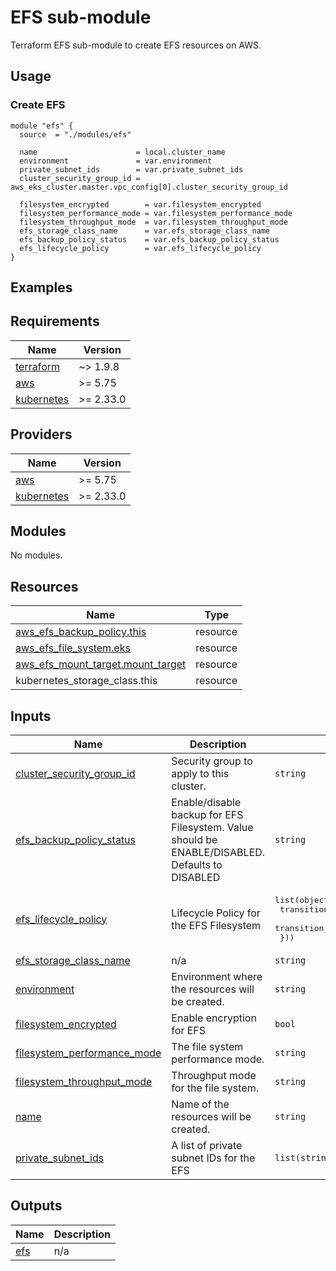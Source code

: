 # EFS sub-module
Terraform EFS sub-module to create EFS resources on AWS.

## Usage
### Create EFS
```hcl
module "efs" {
  source  = "./modules/efs"

  name                      = local.cluster_name
  environment               = var.environment
  private_subnet_ids        = var.private_subnet_ids
  cluster_security_group_id = aws_eks_cluster.master.vpc_config[0].cluster_security_group_id

  filesystem_encrypted        = var.filesystem_encrypted
  filesystem_performance_mode = var.filesystem_performance_mode
  filesystem_throughput_mode  = var.filesystem_throughput_mode
  efs_storage_class_name      = var.efs_storage_class_name
  efs_backup_policy_status    = var.efs_backup_policy_status
  efs_lifecycle_policy        = var.efs_lifecycle_policy
}
```

## Examples

<!-- BEGIN_TF_DOCS -->
## Requirements

| Name | Version    |
|------|------------|
| <a name="requirement_terraform"></a> [terraform](#requirement\_terraform) | ~> 1.9.8   |
| <a name="requirement_aws"></a> [aws](#requirement\_aws) | \>= 5.75   |
| <a name="requirement_kubernetes"></a> [kubernetes](#requirement\_kubernetes) | \>= 2.33.0 |

## Providers

| Name | Version    |
|------|------------|
| <a name="provider_aws"></a> [aws](#provider\_aws) | \>= 5.75   |
| <a name="provider_kubernetes"></a> [kubernetes](#provider\_kubernetes) | \>= 2.33.0 |

## Modules

No modules.

## Resources

| Name | Type |
|------|------|
| [aws_efs_backup_policy.this](https://registry.terraform.io/providers/hashicorp/aws/latest/docs/resources/efs_backup_policy) | resource |
| [aws_efs_file_system.eks](https://registry.terraform.io/providers/hashicorp/aws/latest/docs/resources/efs_file_system) | resource |
| [aws_efs_mount_target.mount_target](https://registry.terraform.io/providers/hashicorp/aws/latest/docs/resources/efs_mount_target) | resource |
| kubernetes_storage_class.this | resource |

## Inputs

| Name | Description | Type | Default | Required |
|------|-------------|------|---------|:--------:|
| <a name="input_cluster_security_group_id"></a> [cluster\_security\_group\_id](#input\_cluster\_security\_group\_id) | Security group to apply to this cluster. | `string` | n/a | yes |
| <a name="input_efs_backup_policy_status"></a> [efs\_backup\_policy\_status](#input\_efs\_backup\_policy\_status) | Enable/disable backup for EFS Filesystem.  Value should be ENABLE/DISABLED.  Defaults to DISABLED | `string` | `"DISABLED"` | no |
| <a name="input_efs_lifecycle_policy"></a> [efs\_lifecycle\_policy](#input\_efs\_lifecycle\_policy) | Lifecycle Policy for the EFS Filesystem | <pre>list(object({<br/>    transition_to_ia                    = string<br/>    transition_to_primary_storage_class = string<br/>  }))</pre> | `[]` | no |
| <a name="input_efs_storage_class_name"></a> [efs\_storage\_class\_name](#input\_efs\_storage\_class\_name) | n/a | `string` | `"efs"` | no |
| <a name="input_environment"></a> [environment](#input\_environment) | Environment where the resources will be created. | `string` | n/a | yes |
| <a name="input_filesystem_encrypted"></a> [filesystem\_encrypted](#input\_filesystem\_encrypted) | Enable encryption for EFS | `bool` | `true` | no |
| <a name="input_filesystem_performance_mode"></a> [filesystem\_performance\_mode](#input\_filesystem\_performance\_mode) | The file system performance mode. | `string` | `"generalPurpose"` | no |
| <a name="input_filesystem_throughput_mode"></a> [filesystem\_throughput\_mode](#input\_filesystem\_throughput\_mode) | Throughput mode for the file system. | `string` | `"bursting"` | no |
| <a name="input_name"></a> [name](#input\_name) | Name of the resources will be created. | `string` | n/a | yes |
| <a name="input_private_subnet_ids"></a> [private\_subnet\_ids](#input\_private\_subnet\_ids) | A list of private subnet IDs for the EFS | `list(string)` | n/a | yes |

## Outputs

| Name | Description |
|------|-------------|
| <a name="output_efs"></a> [efs](#output\_efs) | n/a |
<!-- END_TF_DOCS -->
